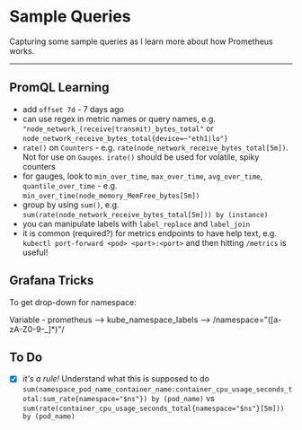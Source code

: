 # Sample Queries

Capturing some sample queries as I learn more about how Prometheus works.

---

## PromQL Learning

- add `offset 7d` - 7 days ago
- can use regex in metric names or query names, e.g. `"node_network_(receive|transmit)_bytes_total"` or `node_network_receive_bytes_total{device=~"eth1|lo"}`
- `rate()` on `Counters` - e.g. `rate(node_network_receive_bytes_total[5m])`. Not for use on `Gauges`. `irate()` should be used for volatile, spiky counters
- for gauges, look to `min_over_time`, `max_over_time`, `avg_over_time`, `quantile_over_time` - e.g. `min_over_time(node_memory_MemFree_bytes[5m])`
- group by using `sum()`, e.g. `sum(rate(node_network_receive_bytes_total[5m])) by (instance)`
- you can manipulate labels with `label_replace` and `label_join`
- it is common (required?) for metrics endpoints to have help text, e.g. `kubectl port-forward <pod> <port>:<port>` and then hitting `/metrics` is useful!

## Grafana Tricks

To get drop-down for namespace:

Variable - prometheus --> kube_namespace_labels --> /namespace="([a-zA-Z0-9\-_]*)"/

## To Do

- [x] *it's a rule!* Understand what this is supposed to do `sum(namespace_pod_name_container_name:container_cpu_usage_seconds_total:sum_rate{namespace="$ns"}) by (pod_name)` vs `sum(rate(container_cpu_usage_seconds_total{namespace="$ns"}[5m])) by (pod_name)`
